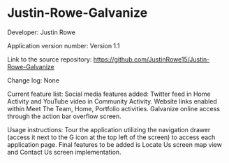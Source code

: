 Justin-Rowe-Galvanize
=====================
Developer: Justin Rowe

Application version number: Version 1.1

Link to the source repository: https://github.com/JustinRowe15/Justin-Rowe-Galvanize

Change log: None

Current feature list: Social media features added: Twitter feed in Home Activity and YouTube video in Community Activity.  Website links enabled within Meet The Team, Home, Portfolio activities.  Galvanize online access through the action bar overflow screen.

Usage instructions: Tour the application utilizing the navigation drawer (access it next to the G icon at the top left of the screen) to access each application page. Final features to be added is Locate Us screen map view and Contact Us screen implementation.

